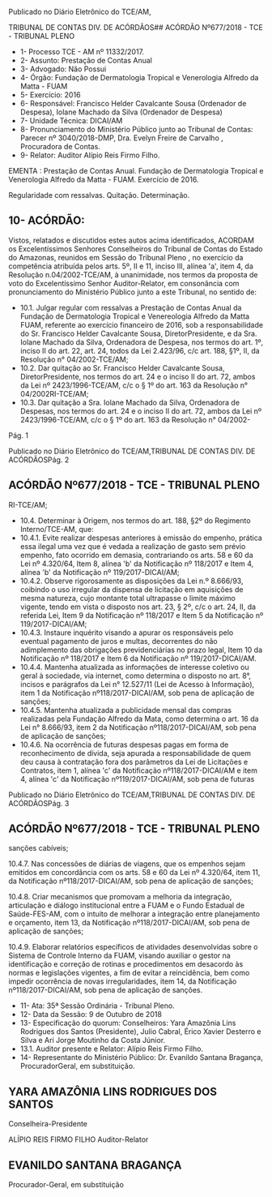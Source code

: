 Publicado  no  Diário Eletrônico do TCE/AM,

TRIBUNAL DE CONTAS DIV. DE  ACÓRDÃOS## ACÓRDÃO Nº677/2018 - TCE - TRIBUNAL PLENO

- 1- Processo TCE - AM nº 11332/2017.
- 2- Assunto: Prestação de Contas Anual
- 3- Advogado: Não Possui
- 4- Órgão: Fundação de Dermatologia Tropical e Venerologia Alfredo da Matta - FUAM
- 5- Exercício: 2016
- 6- Responsável: Francisco  Helder  Cavalcante  Sousa  (Ordenador  de  Despesa),  Iolane Machado da Silva (Ordenador de Despesa)
- 7- Unidade Técnica: DICAI/AM
- 8- Pronunciamento  do Ministério  Público  junto  ao Tribunal  de Contas: Parecer  nº 3040/2018-DMP, Dra. Evelyn Freire de Carvalho , Procuradora de Contas.
- 9- Relator: Auditor Alípio Reis Firmo Filho.

EMENTA : Prestação de Contas Anual. Fundação de Dermatologia  Tropical e Venerologia Alfredo da Matta - FUAM. Exercício de 2016.

Regularidade com ressalvas. Quitação. Determinação.

## 10-  ACÓRDÃO:

Vistos, relatados e discutidos estes autos acima identificados, ACORDAM os Excelentíssimos Senhores Conselheiros do Tribunal de Contas do Estado do Amazonas, reunidos em Sessão do Tribunal Pleno , no exercício da competência atribuída pelos arts. 5º, II e 11, inciso III, alínea 'a', item 4, da Resolução n.04/2002-TCE/AM, à unanimidade, nos termos da proposta de voto do Excelentíssimo Senhor Auditor-Relator, em consonância com pronunciamento do Ministério Público junto a este Tribunal, no sentido de:

- 10.1. Julgar  regular  com  ressalvas a Prestação  de  Contas Anual  da Fundação de Dermatologia Tropical e Venereologia Alfredo da Matta FUAM, referente ao exercício financeiro de 2016, sob a responsabilidade  do  Sr.  Francisco  Helder  Cavalcante  Sousa,  DiretorPresidente, e da Sra. Iolane Machado  da  Silva,  Ordenadora  de Despesa, nos termos do art. 1º, inciso II do art. 22, art. 24, todos da Lei 2.423/96, c/c art. 188, §1º, II, da Resolução n° 04/2002-TCE/AM;
- 10.2. Dar  quitação ao  Sr. Francisco  Helder  Cavalcante  Sousa,  DiretorPresidente, nos termos do art. 24 e o inciso II do art. 72, ambos da Lei nº 2423/1996-TCE/AM, c/c o § 1º do art. 163 da Resolução n° 04/2002RI-TCE/AM;
- 10.3. Dar quitação a Sra. Iolane Machado  da Silva, Ordenadora de Despesas, nos termos do art. 24 e o inciso II do art. 72, ambos da Lei nº 2423/1996-TCE/AM, c/c o § 1º do art. 163 da Resolução n° 04/2002-

Pág. 1

Publicado  no  Diário Eletrônico do TCE/AM,TRIBUNAL DE CONTAS DIV. DE  ACÓRDÃOSPág. 2

## ACÓRDÃO Nº677/2018 - TCE - TRIBUNAL PLENO

RI-TCE/AM;

- 10.4.  Determinar à  Origem,  nos  termos  do  art.  188,  §2º  do  Regimento Interno/TCE-AM, que:
- 10.4.1.  Evite realizar despesas anteriores à emissão do empenho, prática essa ilegal  uma vez que  é vedada  a realização de gasto  sem  prévio  empenho,  fato  ocorrido  em  demasia, contrariando  os  arts.  58  e  60  da  Lei  nº  4.320/64,  Item  8, alínea 'b' da Notificação nº 118/2017 e Item 4, alínea 'b' da Notificação nº 119/2017-DICAI/AM;
- 10.4.2.  Observe rigorosamente as disposições da Lei n.º 8.666/93, coibindo o uso irregular da dispensa de licitação em  aquisições  de  mesma  natureza,  cujo  montante  total ultrapasse o limite máximo  vigente,  tendo  em  vista  o disposto nos art. 23, § 2º, c/c o art. 24,  II,  da referida Lei, Item 9 da Notificação nº 118/2017 e Item 5 da Notificação nº 119/2017-DICAI/AM;
- 10.4.3.  Instaure inquérito visando  a apurar  os responsáveis pelo eventual pagamento de juros e multas, decorrentes do não adimplemento  das  obrigações  previdenciárias  no  prazo legal, Item  10  da  Notificação  nº  118/2017  e  Item  6  da Notificação nº 119/2017-DICAI/AM.
- 10.4.4.  Mantenha atualizada as informações de interesse coletivo ou geral à sociedade,  via internet, como  determina  o disposto no art. 8°, incisos e parágrafos da Lei n° 12.527/11 (Lei de Acesso à Informação), item 1 da Notificação nº118/2017-DICAI/AM, sob pena de aplicação de sanções;
- 10.4.5.  Mantenha  atualizada  a  publicidade  mensal  das  compras realizadas pela Fundação Alfredo da Mata, como determina o art. 16 da  Lei n° 8.666/93, item 2 da Notificação nº118/2017-DICAI/AM, sob pena de aplicação de sanções;
- 10.4.6.  Na  ocorrência  de  futuras  despesas  pagas  em  forma  de reconhecimento de dívida, seja apurada a responsabilidade de quem deu causa à contratação fora dos parâmetros da Lei de Licitações e Contratos, item 1, alínea 'c' da Notificação  nº118/2017-DICAI/AM  e  item  4,  alínea  'c'  da Notificação nº119/2017-DICAI/AM, sob pena de futuras

Publicado  no  Diário Eletrônico do TCE/AM,TRIBUNAL DE CONTAS DIV. DE  ACÓRDÃOSPág. 3

## ACÓRDÃO Nº677/2018 - TCE - TRIBUNAL PLENO

sanções cabíveis;

10.4.7.  Nas concessões de diárias de viagens, que os empenhos sejam emitidos em concordância com os arts. 58 e 60 da Lei nº 4.320/64, item 11, da  Notificação nº118/2017-DICAI/AM, sob pena de aplicação de sanções;

10.4.8.  Criar mecanismos que promovam a melhoria da integração, articulação e diálogo institucional entre a FUAM e  o  Fundo  Estadual  de  Saúde-FES-AM,  com  o  intuito  de melhorar a integração entre planejamento e orçamento, item 13, da Notificação nº118/2017-DICAI/AM,  sob  pena  de aplicação de sanções;

10.4.9.  Elaborar relatórios específicos de atividades desenvolvidas  sobre  o  Sistema  de  Controle Interno  da FUAM, visando auxiliar o gestor na identificação e correção de  rotinas  e  procedimentos  em  desacordo  às  normas  e legislações  vigentes,  a  fim  de  evitar  a  reincidência,  bem como impedir ocorrência de novas irregularidades, item 14, da Notificação nº118/2017-DICAI/AM, sob pena de aplicação de sanções.

- 11-  Ata: 35ª Sessão Ordinária - Tribunal Pleno.
- 12-  Data da Sessão: 9 de Outubro de 2018
- 13-  Especificação  do  quorum: Conselheiros: Yara Amazônia  Lins  Rodrigues  dos Santos (Presidente), Julio Cabral, Érico Xavier Desterro e Silva e Ari Jorge  Moutinho da Costa Júnior.
- 13.1. Auditor presente e Relator: Alípio Reis Firmo Filho.
- 14-  Representante do Ministério Público: Dr. Evanildo Santana Bragança, ProcuradorGeral, em substituição.

## YARA AMAZÔNIA LINS RODRIGUES DOS SANTOS

Conselheira-Presidente

ALÍPIO REIS FIRMO FILHO Auditor-Relator

## EVANILDO SANTANA BRAGANÇA

Procurador-Geral, em substituição